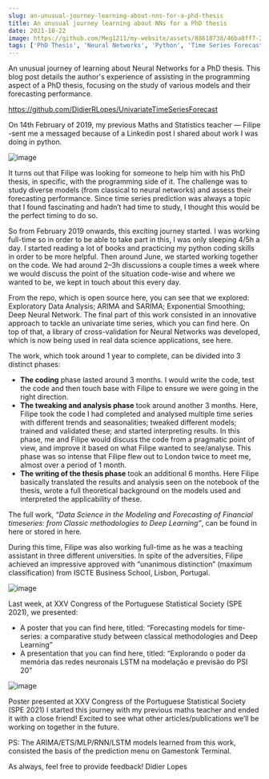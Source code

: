 ```yaml
---
slug: an-unusual-journey-learning-about-nns-for-a-phd-thesis
title: An unusual journey learning about NNs for a PhD thesis
date: 2021-10-22
image: https://github.com/Meg1211/my-website/assets/88618738/46ba8ff7-2f83-4fc4-8fed-350fc18246da
tags: ['PhD Thesis', 'Neural Networks', 'Python', 'Time Series Forecasting']
---
```


An unusual journey of learning about Neural Networks for a PhD thesis. This blog post details the author's experience of assisting in the programming aspect of a PhD thesis, focusing on the study of various models and their forecasting performance.

<!-- truncate -->

https://github.com/DidierRLopes/UnivariateTimeSeriesForecast

On 14th February of 2019, my previous Maths and Statistics teacher — Filipe -sent me a messaged because of a Linkedin post I shared about work I was doing in python.

![image](https://github.com/Meg1211/my-website/assets/88618738/46ba8ff7-2f83-4fc4-8fed-350fc18246da)

It turns out that Filipe was looking for someone to help him with his PhD thesis, in specific, with the programming side of it. The challenge was to study diverse models (from classical to neural networks) and assess their forecasting performance. Since time series prediction was always a topic that I found fascinating and hadn’t had time to study, I thought this would be the perfect timing to do so.

So from February 2019 onwards, this exciting journey started. I was working full-time so in order to be able to take part in this, I was only sleeping 4/5h a day. I started reading a lot of books and practicing my python coding skills in order to be more helpful. Then around June, we started working together on the code. We had around 2–3h discussions a couple times a week where we would discuss the point of the situation code-wise and where we wanted to be, we kept in touch about this every day.

From the repo, which is open source here, you can see that we explored: Exploratory Data Analysis; ARIMA and SARIMA; Exponential Smoothing; Deep Neural Network. The final part of this work consisted in an innovative approach to tackle an univariate time series, which you can find here. On top of that, a library of cross-validation for Neural Networks was developed, which is now being used in real data science applications, see here.

The work, which took around 1 year to complete, can be divided into 3 distinct phases:

- **The coding** phase lasted around 3 months. I would write the code, test the code and then touch base with Filipe to ensure we were going in the right direction.
- **The tweaking and analysis phase** took around another 3 months. Here, Filipe took the code I had completed and analysed multiple time series with different trends and seasonalities; tweaked different models; trained and validated these; and started interpreting results. In this phase, me and Filipe would discuss the code from a pragmatic point of view, and improve it based on what Filipe wanted to see/analyse. This phase was so intense that Filipe flew out to London twice to meet me, almost over a period of 1 month.
- **The writing of the thesis phase** took an additional 6 months. Here Filipe basically translated the results and analysis seen on the notebook of the thesis, wrote a full theoretical background on the models used and interpreted the applicability of these.

The full work, _“Data Science in the Modeling and Forecasting of Financial timeseries: from Classic methodologies to Deep Learning”_, can be found in here or stored in here.

During this time, Filipe was also working full-time as he was a teaching assistant in three different universities. In spite of the adversities, Filipe achieved an impressive approved with “unanimous distinction” (maximum classification) from ISCTE Business School, Lisbon, Portugal.

![image](https://github.com/Meg1211/my-website/assets/88618738/9222b0c5-4620-4eb1-88d3-a68a2eb71e1b)

Last week, at XXV Congress of the Portuguese Statistical Society (SPE 2021), we presented:

- A poster that you can find here, titled: “Forecasting models for time-series: a comparative study between classical methodologies and Deep Learning”
- A presentation that you can find here, titled: “Explorando o poder da memória das redes neuronais LSTM na modelação e previsão do PSI 20”

![image](https://github.com/Meg1211/my-website/assets/88618738/c5921349-99d1-46bf-878f-0ecfaedf2b1e)

Poster presented at XXV Congress of the Portuguese Statistical Society (SPE 2021)
I started this journey with my previous maths teacher and ended it with a close friend! Excited to see what other articles/publications we’ll be working on together in the future.

PS: The ARIMA/ETS/MLP/RNN/LSTM models learned from this work, consisted the basis of the prediction menu on Gamestonk Terminal.

As always, feel free to provide feedback!
Didier Lopes
